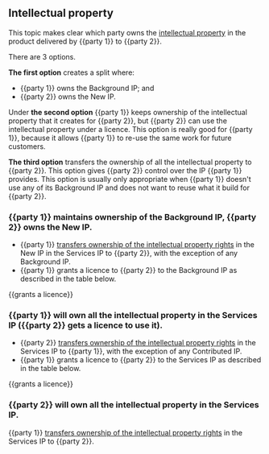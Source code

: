 ## Intellectual property

This topic makes clear which party owns the [intellectual property](https://github.com/lawpatch/dictionary/blob/master/intellectual_property.md) in the product delivered by {{party 1}} to {{party 2}}.

There are 3 options.

**The first option** creates a split where:
- {{party 1}} owns the Background IP; and
- {{party 2}} owns the New IP.

Under **the second option** {{party 1}} keeps ownership of the intellectual property that it creates for {{party 2}}, but {{party 2}} can use the intellectual property under a licence.  This option is really good for {{party 1}}, because it allows {{party 1}} to re-use the same work for future customers.

**The third option** transfers the ownership of all the intellectual property to {{party 2}}. This option gives {{party 2}} control over the IP {{party 1}} provides. This option is usually only appropriate when {{party 1}} doesn't use any of its Background IP and does not want to reuse what it build for {{party 2}}.

### {{party 1}} maintains ownership of the Background IP, {{party 2}} owns the New IP.

- {{party 1}} [transfers ownership of the intellectual property rights](https://github.com/lawpatch/au-ip_transfer/blob/e1f03c73bd15e8ddfa281aeff129154f734eff71/au-ip_transfer.md) in the New IP in the Services IP to {{party 2}}, with the exception of any Background IP.
- {{party 1}} grants a licence to {{party 2}} to the Background IP as described in the table below.


{{grants a licence}}

### {{party 1}} will own all the intellectual property in the Services IP ({{party 2}} gets a licence to use it).

- {{party 2}} [transfers ownership of the intellectual property rights](https://github.com/lawpatch/au-ip_transfer/blob/e1f03c73bd15e8ddfa281aeff129154f734eff71/au-ip_transfer.md) in the Services IP to {{party 1}}, with the exception of any Contributed IP.
- {{party 1}} grants a licence to {{party 2}} to the Services IP as described in the table below.

{{grants a licence}}

### {{party 2}} will own all the intellectual property in the Services IP.

{{party 1}} [transfers ownership of the intellectual property rights](https://github.com/lawpatch/au-ip_transfer/blob/e1f03c73bd15e8ddfa281aeff129154f734eff71/au-ip_transfer.md) in the Services IP to {{party 2}}.

